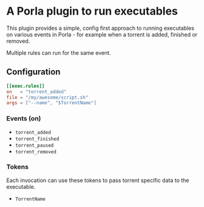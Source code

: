 # A Porla plugin to run executables

This plugin provides a simple, config first approach to running executables
on various events in Porla - for example when a torrent is added, finished or
removed.

Multiple rules can run for the same event.

## Configuration

```toml
[[exec.rules]]
on   = "torrent_added"
file = "/my/awesome/script.sh"
args = ["--name", "$TorrentName"]
```

### Events (on)

 * `torrent_added`
 * `torrent_finished`
 * `torrent_paused`
 * `torrent_removed`

### Tokens

Each invocation can use these tokens to pass torrent specific data to the
executable.

 * `TorrentName`
